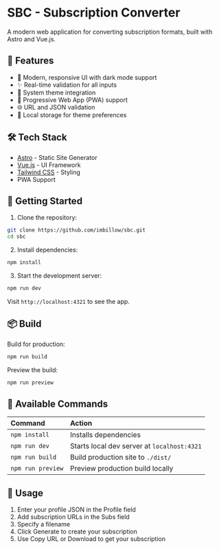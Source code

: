 # SBC - Subscription Converter

A modern web application for converting subscription formats, built with Astro and Vue.js.

## 🚀 Features

- 🎨 Modern, responsive UI with dark mode support
- ✨ Real-time validation for all inputs
- 🔄 System theme integration
- 📱 Progressive Web App (PWA) support
- 🌐 URL and JSON validation
- 💾 Local storage for theme preferences

## 🛠️ Tech Stack

- [Astro](https://astro.build) - Static Site Generator
- [Vue.js](https://vuejs.org) - UI Framework
- [Tailwind CSS](https://tailwindcss.com) - Styling
- PWA Support

## 🚦 Getting Started

1. Clone the repository:
```bash
git clone https://github.com/imbillow/sbc.git
cd sbc
```

2. Install dependencies:
```bash
npm install
```

3. Start the development server:
```bash
npm run dev
```

Visit `http://localhost:4321` to see the app.

## 📦 Build

Build for production:
```bash
npm run build
```

Preview the build:
```bash
npm run preview
```

## 🧞 Available Commands

| Command                   | Action                                           |
| :----------------------- | :----------------------------------------------- |
| `npm install`            | Installs dependencies                            |
| `npm run dev`            | Starts local dev server at `localhost:4321`      |
| `npm run build`          | Build production site to `./dist/`               |
| `npm run preview`        | Preview production build locally                 |

## 🎯 Usage

1. Enter your profile JSON in the Profile field
2. Add subscription URLs in the Subs field
3. Specify a filename
4. Click Generate to create your subscription
5. Use Copy URL or Download to get your subscription

